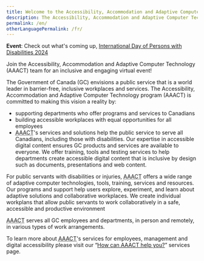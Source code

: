```yaml
---
title: Welcome to the Accessibility, Accommodation and Adaptive Computer Technology program (<abbr>AAACT</abbr>) website
description: The Accessibility, Accommodation and Adaptive Computer Technology (<abbr>AAACT</abbr>) program supports creating inclusive, barrier-free workplaces in the Government of Canada. It offers training, tools, and adaptive technologies to ensure accessibility for all employees, including those with disabilities. <abbr title="Accessibility, Accommodation and Adaptive Computer Technology">AAACT</abbr> serves all government employees, providing resources both in person and remotely.
permalink: /en/
otherLanguagePermalink: /fr/
---
```


</div>

<div class="row well weel-lg">
<div class="container">

**Event**: Check out what's coming up, [International Day of Persons with Disabilities 2024](/en/events/international-day-of-persons-with-disabilities-2024/)

Join the Accessibility, Accommodation and Adaptive Computer Technology (<abbr>AAACT</abbr>) team for an inclusive and engaging virtual event!

</div>
</div>

<div class="container">

The Government of Canada (<abbr>GC</abbr>) envisions a public service that is a world leader in barrier-free, inclusive workplaces and services. The Accessibility, Accommodation and Adaptive Computer Technology program (<abbr>AAACT</abbr>) is committed to making this vision a reality by:

- supporting departments who offer programs and services to Canadians
- building accessible workplaces with equal opportunities for all employees
- <abbr title="Accessibility, Accommodation and Adaptive Computer Technology">AAACT</abbr>'s services and solutions help the public service to serve all Canadians, including those with disabilities. Our expertise in accessible digital content ensures GC products and services are available to everyone. We offer training, tools and testing services to help departments create accessible digital content that is inclusive by design such as documents, presentations and web content.

For public servants with disabilities or injuries, <abbr title="Accessibility, Accommodation and Adaptive Computer Technology">AAACT</abbr> offers a wide range of adaptive computer technologies, tools, training, services and resources. Our programs and support help users explore, experiment, and learn about adaptive solutions and collaborative workplaces. We create individual workplans that allow public servants to work collaboratively in a safe, accessible and productive environment

<abbr title="Accessibility, Accommodation and Adaptive Computer Technology">AAACT</abbr> serves all GC employees and departments, in person and remotely, in various types of work arrangements.

To learn more about <abbr title="Accessibility, Accommodation and Adaptive Computer Technology"><abbr title="Accessibility, Accommodation and Adaptive Computer Technology">AAACT</abbr></abbr>'s services for employees, management and digital accessibility please visit our “[How can AAACT help you?](./how-can-aaact-help-you/)” services page.
